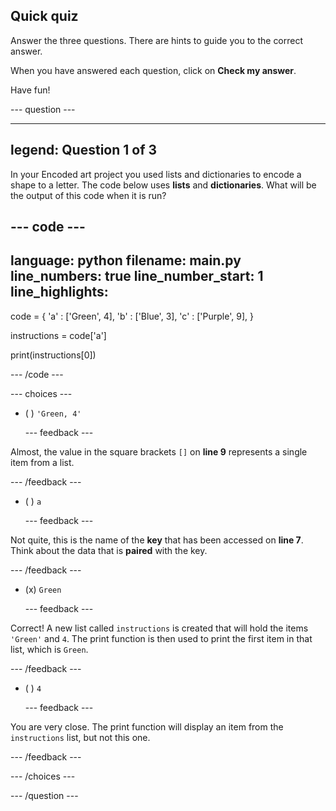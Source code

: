 ## Quick quiz

Answer the three questions. There are hints to guide you to the correct answer.

When you have answered each question, click on **Check my answer**.

Have fun!

--- question ---

---
legend: Question 1 of 3
---
In your Encoded art project you used lists and dictionaries to encode a shape to a letter. The code below uses **lists** and **dictionaries**. What will be the output of this code when it is run?

--- code ---
---
language: python filename: main.py line_numbers: true line_number_start: 1
line_highlights:
---
code = { 'a' : ['Green', 4], 'b' : ['Blue', 3], 'c' : ['Purple', 9], }

instructions = code['a']

print(instructions[0])

--- /code ---

--- choices ---

- ( ) `'Green, 4'`

  --- feedback ---

Almost, the value in the square brackets `[]` on **line 9** represents a single item from a list.

  --- /feedback ---

- ( ) `a`

  --- feedback ---

Not quite, this is the name of the **key** that has been accessed on **line 7**. Think about the data that is **paired** with the key.

  --- /feedback ---

- (x) `Green`

  --- feedback ---

Correct! A new list called `instructions` is created that will hold the items `'Green'` and `4`. The print function is then used to print the first item in that list, which is `Green`.

  --- /feedback ---

- ( ) `4`

  --- feedback ---

You are very close. The print function will display an item from the `instructions` list, but not this one.

  --- /feedback ---

--- /choices ---

--- /question ---
